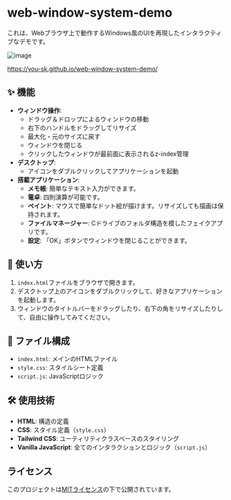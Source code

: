 # web-window-system-demo
これは、Webブラウザ上で動作するWindows風のUIを再現したインタラクティブなデモです。

![image](https://github.com/user-attachments/assets/05668e5d-417a-4182-a8ed-a46863fcc869)

https://you-sk.github.io/web-window-system-demo/

## ✨ 機能

-   **ウィンドウ操作**:
    -   ドラッグ＆ドロップによるウィンドウの移動
    -   右下のハンドルをドラッグしてリサイズ
    -   最大化・元のサイズに戻す
    -   ウィンドウを閉じる
    -   クリックしたウィンドウが最前面に表示されるz-index管理
-   **デスクトップ**:
    -   アイコンをダブルクリックしてアプリケーションを起動
-   **搭載アプリケーション**:
    -   **メモ帳**: 簡単なテキスト入力ができます。
    -   **電卓**: 四則演算が可能です。
    -   **ペイント**: マウスで簡単なドット絵が描けます。リサイズしても描画は保持されます。
    -   **ファイルマネージャー**: Cドライブのフォルダ構造を模したフェイクアプリです。
    -   **設定**: 「OK」ボタンでウィンドウを閉じることができます。

## 🚀 使い方

1.  `index.html`ファイルをブラウザで開きます。
2.  デスクトップ上のアイコンをダブルクリックして、好きなアプリケーションを起動します。
3.  ウィンドウのタイトルバーをドラッグしたり、右下の角をリサイズしたりして、自由に操作してみてください。

## 📁 ファイル構成

-   `index.html`: メインのHTMLファイル
-   `style.css`: スタイルシート定義
-   `script.js`: JavaScriptロジック

## 🛠️ 使用技術

-   **HTML**: 構造の定義
-   **CSS**: スタイル定義（`style.css`）
-   **Tailwind CSS**: ユーティリティクラスベースのスタイリング
-   **Vanilla JavaScript**: 全てのインタラクションとロジック（`script.js`）

## ライセンス

このプロジェクトは[MITライセンス](https://opensource.org/licenses/MIT)の下で公開されています。

